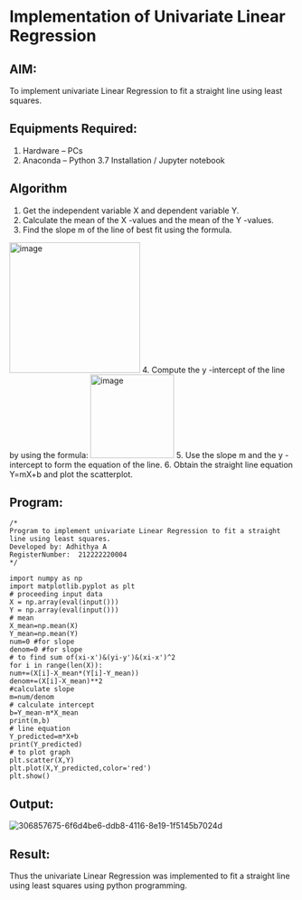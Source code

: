# Implementation of Univariate Linear Regression
## AIM:
To implement univariate Linear Regression to fit a straight line using least squares.

## Equipments Required:
1. Hardware – PCs
2. Anaconda – Python 3.7 Installation / Jupyter notebook

## Algorithm
1. Get the independent variable X and dependent variable Y.
2. Calculate the mean of the X -values and the mean of the Y -values.
3. Find the slope m of the line of best fit using the formula. 
<img width="231" alt="image" src="https://user-images.githubusercontent.com/93026020/192078527-b3b5ee3e-992f-46c4-865b-3b7ce4ac54ad.png">
4. Compute the y -intercept of the line by using the formula:
<img width="148" alt="image" src="https://user-images.githubusercontent.com/93026020/192078545-79d70b90-7e9d-4b85-9f8b-9d7548a4c5a4.png">
5. Use the slope m and the y -intercept to form the equation of the line.
6. Obtain the straight line equation Y=mX+b and plot the scatterplot.

## Program:
```
/*
Program to implement univariate Linear Regression to fit a straight line using least squares.
Developed by: Adhithya A
RegisterNumber:  212222220004
*/
```
```
import numpy as np
import matplotlib.pyplot as plt
# proceeding input data
X = np.array(eval(input()))
Y = np.array(eval(input()))
# mean
X_mean=np.mean(X)
Y_mean=np.mean(Y)
num=0 #for slope
denom=0 #for slope
# to find sum of(xi-x')&(yi-y')&(xi-x')^2
for i in range(len(X)):
num+=(X[i]-X_mean*(Y[i]-Y_mean))
denom+=(X[i]-X_mean)**2
#calculate slope
m=num/denom
# calculate intercept
b=Y_mean-m*X_mean
print(m,b)
# line equation
Y_predicted=m*X+b
print(Y_predicted)
# to plot graph
plt.scatter(X,Y)
plt.plot(X,Y_predicted,color='red')
plt.show()
```
## Output:
![306857675-6f6d4be6-ddb8-4116-8e19-1f5145b7024d](https://github.com/Adhithya732/Find-the-best-fit-line-using-Least-Squares-Method/assets/162408377/7f6f954f-cd52-456d-96a4-8bac12588550)



## Result:
Thus the univariate Linear Regression was implemented to fit a straight line using least squares using python programming.
